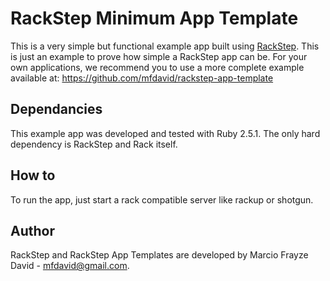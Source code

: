 # RackStep Minimum App Template

This is a very simple but functional example app built using [RackStep](https://github.com/mfdavid/rackstep). This is
just an example to prove how simple a RackStep app can be. For your own
applications, we recommend you to use a more complete example available at: https://github.com/mfdavid/rackstep-app-template


## Dependancies

This example app was developed and tested with Ruby 2.5.1. The only hard
dependency is RackStep and Rack itself.


## How to

To run the app, just start a rack compatible server like rackup or shotgun.


## Author

RackStep and RackStep App Templates are developed by Marcio Frayze David -
mfdavid@gmail.com.
